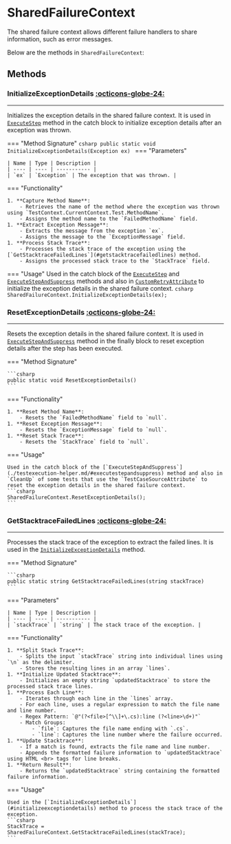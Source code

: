 # SharedFailureContext

The shared failure context allows different failure handlers to share information, such as error messages.

Below are the methods in `SharedFailureContext`:

## Methods

### InitializeExceptionDetails [:octicons-globe-24:](../../getting-started/conventions.md/#public)

---

Initializes the exception details in the shared failure context. It is used in [`ExecuteStep`](./testexecution-helper.md/#executestep) method in the catch block to initialize exception details after an exception was thrown.

=== "Method Signature"
	```csharp
	public static void InitializeExceptionDetails(Exception ex)
	```
=== "Parameters"
	
	| Name | Type | Description |
	| ---- | ---- | ----------- |
	| `ex` | `Exception` | The exception that was thrown. |

=== "Functionality"

	1. **Capture Method Name**:
		- Retrieves the name of the method where the exception was thrown using `TestContext.CurrentContext.Test.MethodName`.
		- Assigns the method name to the `FailedMethodName` field.
	1. **Extract Exception Message**:
		- Extracts the message from the exception `ex`.
		- Assigns the message to the `ExceptionMessage` field.
	1. **Process Stack Trace**:
		- Processes the stack trace of the exception using the [`GetStacktraceFailedLines`](#getstacktracefailedlines) method.
		- Assigns the processed stack trace to the `StackTrace` field.

=== "Usage"
	Used in the catch block of the [`ExecuteStep`](./testexecution-helper.md/#executestep) and [`ExecuteStepAndSuppress`](./testexecution-helper.md/#executestepandsuppress) methods and also in [`CustomRetryAttribute`](./attribute-extensions.md/#customretryattribute) to initialize the exception details in the shared failure context.
	```csharp
	SharedFailureContext.InitializeExceptionDetails(ex);
	```

### ResetExceptionDetails [:octicons-globe-24:](../../getting-started/conventions.md/#public)

---

Resets the exception details in the shared failure context. It is used in [`ExecuteStepAndSuppress`](./testexecution-helper.md/#executestepandsuppress) method in the finally block to reset exception details after the step has been executed.

=== "Method Signature"

	```csharp
	public static void ResetExceptionDetails()
	```
=== "Functionality"

	1. **Reset Method Name**:
		- Resets the `FailedMethodName` field to `null`.
	1. **Reset Exception Message**:
		- Resets the `ExceptionMessage` field to `null`.
	1. **Reset Stack Trace**:
		- Resets the `StackTrace` field to `null`.

=== "Usage"

	Used in the catch block of the [`ExecuteStepAndSuppress`](./testexecution-helper.md/#executestepandsuppress) method and also in `CleanUp` of some tests that use the `TestCaseSourceAttribute` to reset the exception details in the shared failure context.
	```csharp
	SharedFailureContext.ResetExceptionDetails();
	```

### GetStacktraceFailedLines [:octicons-globe-24:](../../getting-started/conventions.md/#public)

---

Processes the stack trace of the exception to extract the failed lines. It is used in the [`InitializeExceptionDetails`](#initializeexceptiondetails) method.

=== "Method Signature"

	```csharp
	public static string GetStacktraceFailedLines(string stackTrace)
	```

=== "Parameters"

	| Name | Type | Description |
	| ---- | ---- | ----------- |
	| `stackTrace` | `string` | The stack trace of the exception. |

=== "Functionality"

	1. **Split Stack Trace**:
		- Splits the input `stackTrace` string into individual lines using `\n` as the delimiter.
		- Stores the resulting lines in an array `lines`.
	1. **Initialize Updated Stacktrace**:
		- Initializes an empty string `updatedStacktrace` to store the processed stack trace lines.
	1. **Process Each Line**:
		- Iterates through each line in the `lines` array.
		- For each line, uses a regular expression to match the file name and line number.
		- Regex Pattern: `@"(?<file>[^\\]+\.cs):line (?<line>\d+)"`
		- Match Groups:
			- `file`: Captures the file name ending with `.cs`.
			- `line`: Captures the line number where the failure occurred.
	1. **Update Stacktrace**:
		- If a match is found, extracts the file name and line number.
		- Appends the formatted failure information to `updatedStacktrace` using HTML <br> tags for line breaks.
	1. **Return Result**:
		- Returns the `updatedStacktrace` string containing the formatted failure information.

=== "Usage"

	Used in the [`InitializeExceptionDetails`](#initializeexceptiondetails) method to process the stack trace of the exception.
	```csharp
	StackTrace = SharedFailureContext.GetStacktraceFailedLines(stackTrace);
	```

